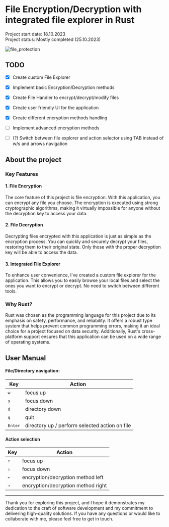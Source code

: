 # File Encryption/Decryption with integrated file explorer in Rust
Project start date: 18.10.2023  
Project status: Mostly completed (25.10.2023)  

![file_protection](https://github.com/WiktorB2004/File_Protection-Rust/assets/62223421/86981089-c6b5-4630-bd79-55194a20ce07)


## TODO
- [x] Create custom File Explorer
- [x] Implement basic Encryption/Decryption methods
- [x] Create File Handler to encrypt/decrypt/modify files
- [x] Create user friendly UI for the application
- [x] Create different encryption methods handling
- [ ] Implement advanced encryption methods
- [ ] (?) Switch between file explorer and action selector using TAB instead of w/s and arrows navigation



## About the project
### Key Features
#### 1. File Encryption  
The core feature of this project is file encryption. With this application, you can encrypt any file you choose. The encryption is executed using strong cryptographic algorithms, making it virtually impossible for anyone without the decryption key to access your data.

#### 2. File Decryption    
Decrypting files encrypted with this application is just as simple as the encryption process. You can quickly and securely decrypt your files, restoring them to their original state. Only those with the proper decryption key will be able to access the data.

#### 3. Integrated File Explorer   
To enhance user convenience, I've created a custom file explorer for the application. This allows you to easily browse your local files and select the ones you want to encrypt or decrypt. No need to switch between different tools.

### Why Rust?
Rust was chosen as the programming language for this project due to its emphasis on safety, performance, and reliability. It offers a robust type system that helps prevent common programming errors, making it an ideal choice for a project focused on data security. Additionally, Rust's cross-platform support ensures that this application can be used on a wide range of operating systems.

## User Manual
#### File/Directory navigation:
| Key | Action |
| ------------- | ------------- |
| <kbd>w</kbd> | focus up  |
| <kbd>s</kbd> | focus down |
| <kbd>d</kbd> | directory down |
| <kbd>q</kbd> | quit |
| <kbd>Enter</kbd> | directory up / perform selected action on file |

#### Action selection
| Key | Action |
| ------------- | ------------- |
| <kbd>&uparrow;</kbd> | focus up |
| <kbd>&downarrow;</kbd> | focus down |
| <kbd>&larr;</kbd> | encryption/decryption method left |
| <kbd>&rarr;</kbd> | encryption/decryption method right |

- - - -
Thank you for exploring this project, and I hope it demonstrates my dedication to the craft of software development and my commitment to delivering high-quality solutions. If you have any questions or would like to collaborate with me, please feel free to get in touch.








